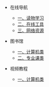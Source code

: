 - 在线导航

  - [一、读物学习](1.1.ReadStudy.md)
  - [二、在线工具](1.2.OnlineTool.md)
  - [三、网络资源](1.3.ResourceSearch.md)

- 图书馆

  - [一、计算机类](2.1.ComputerBook.md)
  - [二、专业课类]()

- 视频教程

  - [一、计算机类](3.1.ComputerVideo.md)

    



